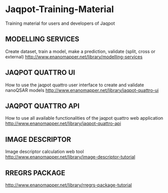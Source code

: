 # Jaqpot-Training-Material
Training material for users and developers of Jaqpot

MODELLING SERVICES
--------------------------------------------------------------------------------------------------------
Create dataset, train a model, make a prediction, validate (split, cross or external)
http://www.enanomapper.net/library/modelling-services

JAQPOT QUATTRO UI
--------------------------------------------------------------------------------------------------------
How to use the jaqpot quattro user interface to create and validate nanoQSAR models
http://www.enanomapper.net/library/jaqpot-quattro-ui

JAQPOT QUATTRO API
--------------------------------------------------------------------------------------------------------
How to use all available functionalities of the jaqpot quattro web application
http://www.enanomapper.net/library/jaqpot-quattro-api

IMAGE DESCRIPTOR 
--------------------------------------------------------------------------------------------------------
Image descriptor calculation web tool
http://www.enanomapper.net/library/image-descriptor-tutorial

RREGRS PACKAGE 
--------------------------------------------------------------------------------------------------------
http://www.enanomapper.net/library/rregrs-package-tutorial
